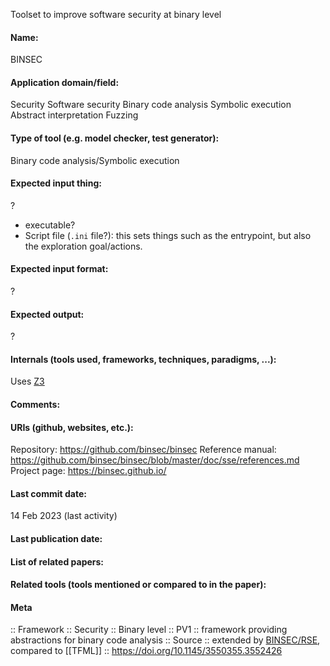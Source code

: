 Toolset to improve software security at binary level

#### Name:
BINSEC

#### Application domain/field:
Security
Software security
Binary code analysis
Symbolic execution
Abstract interpretation
Fuzzing

#### Type of tool (e.g. model checker, test generator):
Binary code analysis/Symbolic execution

#### Expected input thing:
?
- executable?
- Script file (`.ini` file?): this sets things such as the entrypoint, but also the exploration goal/actions.

#### Expected input format:
?

#### Expected output:
?

#### Internals (tools used, frameworks, techniques, paradigms, ...):
Uses [Z3](Solvers/SMT/Z3.md)

#### Comments:

#### URIs (github, websites, etc.):
Repository: https://github.com/binsec/binsec
Reference manual: https://github.com/binsec/binsec/blob/master/doc/sse/references.md
Project page: https://binsec.github.io/

#### Last commit date:
14 Feb 2023 (last activity)

#### Last publication date:

#### List of related papers:

#### Related tools (tools mentioned or compared to in the paper):

#### Meta
:: Framework
:: Security
:: Binary level
:: PV1 :: framework providing abstractions for binary code analysis
:: Source :: extended by [BINSEC/RSE](BINSEC-RSE.md), compared to [[TFML]] :: https://doi.org/10.1145/3550355.3552426
